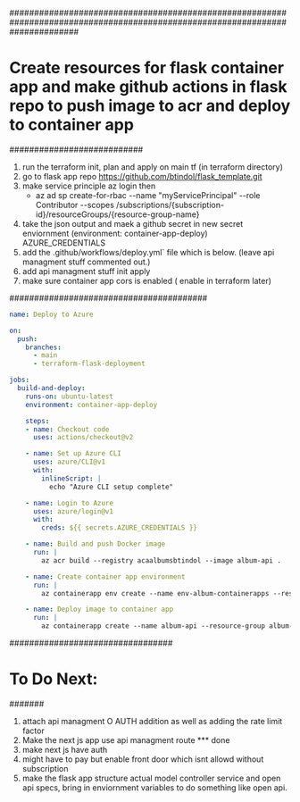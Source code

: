
##############################################################################################################################
# Create resources for flask container app and make github actions in flask repo to push image to acr and deploy to container app
###########################
1) run the terraform init, plan and apply on main tf (in terraform directory)
2) go to flask app repo https://github.com/btindol/flask_template.git
3) make service principle az login then
    - az ad sp create-for-rbac --name "myServicePrincipal" --role Contributor --scopes /subscriptions/{subscription-id}/resourceGroups/{resource-group-name}
4) take the json output and maek a github secret in new secret enviornment (environment: container-app-deploy) AZURE_CREDENTIALS
5) add the .github/workflows/deploy.yml` file which is below. (leave api managment stuff commented out.)
6) add api managment stuff init apply
7) make sure container app cors is enabled ( enable in terraform later)


########################################

```yaml
name: Deploy to Azure

on:
  push:
    branches:
      - main
      - terraform-flask-deployment

jobs:
  build-and-deploy:
    runs-on: ubuntu-latest
    environment: container-app-deploy

    steps:
    - name: Checkout code
      uses: actions/checkout@v2

    - name: Set up Azure CLI
      uses: azure/CLI@v1
      with:
        inlineScript: |
          echo "Azure CLI setup complete"

    - name: Login to Azure
      uses: azure/login@v1
      with:
        creds: ${{ secrets.AZURE_CREDENTIALS }}

    - name: Build and push Docker image
      run: |
        az acr build --registry acaalbumsbtindol --image album-api .

    - name: Create container app environment
      run: |
        az containerapp env create --name env-album-containerapps --resource-group album-containerapps --location canadacentral

    - name: Deploy image to container app
      run: |
        az containerapp create --name album-api --resource-group album-containerapps --environment env-album-containerapps --image "acaalbumsbtindol.azurecr.io/album-api" --target-port 8080 --ingress external --registry-server "acaalbumsbtindol.azurecr.io"

```

#################################
# To Do Next:
#######
1) attach api managment O AUTH addition as well as adding the rate limit factor
2) Make the next js app use api managment route *** done
3) make next js have auth 
4) might have to pay but enable front door which isnt allowd without subscription 
5) make the flask app structure actual model controller service and open api specs, bring in enviornment variables to do something like open api.
